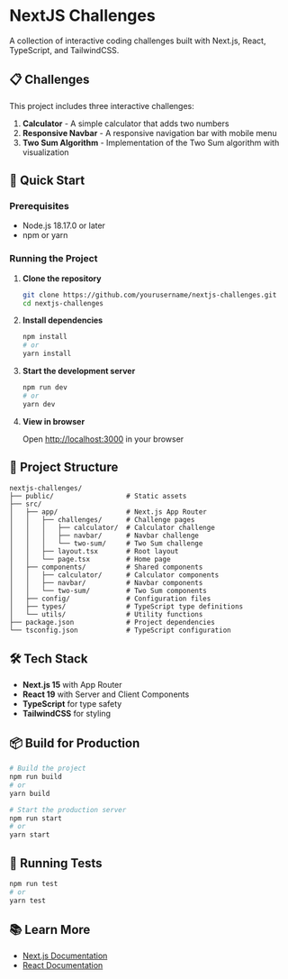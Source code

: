 # NextJS Challenges

A collection of interactive coding challenges built with Next.js, React, TypeScript, and TailwindCSS.

## 📋 Challenges

This project includes three interactive challenges:

1. **Calculator** - A simple calculator that adds two numbers
2. **Responsive Navbar** - A responsive navigation bar with mobile menu
3. **Two Sum Algorithm** - Implementation of the Two Sum algorithm with visualization

## 🚀 Quick Start

### Prerequisites

- Node.js 18.17.0 or later
- npm or yarn

### Running the Project

1. **Clone the repository**
   ```bash
   git clone https://github.com/yourusername/nextjs-challenges.git
   cd nextjs-challenges
   ```

2. **Install dependencies**
   ```bash
   npm install
   # or
   yarn install
   ```

3. **Start the development server**
   ```bash
   npm run dev
   # or
   yarn dev
   ```

4. **View in browser**
   
   Open [http://localhost:3000](http://localhost:3000) in your browser

## 📂 Project Structure

```
nextjs-challenges/
├── public/                  # Static assets
├── src/
│   ├── app/                 # Next.js App Router
│   │   ├── challenges/      # Challenge pages
│   │   │   ├── calculator/  # Calculator challenge
│   │   │   ├── navbar/      # Navbar challenge
│   │   │   └── two-sum/     # Two Sum challenge
│   │   ├── layout.tsx       # Root layout
│   │   └── page.tsx         # Home page
│   ├── components/          # Shared components
│   │   ├── calculator/      # Calculator components
│   │   ├── navbar/          # Navbar components
│   │   └── two-sum/         # Two Sum components
│   ├── config/              # Configuration files
│   ├── types/               # TypeScript type definitions
│   └── utils/               # Utility functions
├── package.json             # Project dependencies
└── tsconfig.json            # TypeScript configuration
```

## 🛠️ Tech Stack

- **Next.js 15** with App Router
- **React 19** with Server and Client Components
- **TypeScript** for type safety
- **TailwindCSS** for styling

## 📦 Build for Production

```bash
# Build the project
npm run build
# or
yarn build

# Start the production server
npm run start
# or
yarn start
```

## 🧪 Running Tests

```bash
npm run test
# or
yarn test
```

## 📚 Learn More

- [Next.js Documentation](https://nextjs.org/docs)
- [React Documentation](https://react.dev)
